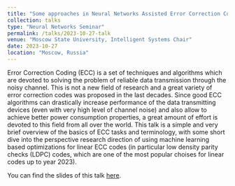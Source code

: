 ```yaml
---
title: "Some approaches in Neural Networks Assisted Error Correction Coding"
collection: talks
type: "Neural Networks Seminar"
permalink: /talks/2023-10-27-talk
venue: "Moscow State University, Intelligent Systems Chair"
date: 2023-10-27
location: "Moscow, Russia"
---
```


Error Correction Coding (ECC) is a set of techniques and algorithms which are devoted to solving the problem of reliable data transmission through the noisy channel. This is not a new field of research and a great variety of error correction codes was proposed in the last decades. Since good ECC algorithms can drastically increase performance of the data transmitting devices (even with very high level of channel noise) and also allow to achieve better power consumption properties, a great amount of effort is devoted to this field from all over the world. This talk is a simple and very brief overview of the basics of ECC tasks and terminology, with some short dive into the perspective research direction of using machine learning based optimizations for linear ECC codes (in particular low density parity checks (LDPC) codes, which are one of the most popular choises for linear codes up to year 2023).

You can find the slides of this talk [here](files/nn_assisted_ecc.pdf).